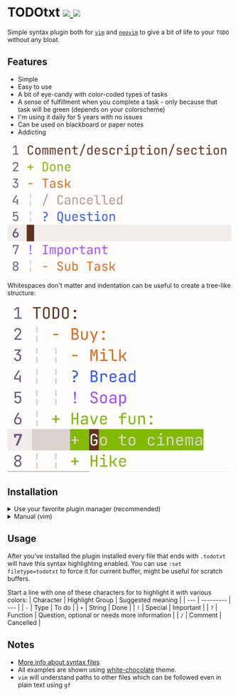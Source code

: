 <h1>
  TODOtxt
  <a href="https://github.com/EtiamNullam/vim-todotxt-syntax/tags" alt="GitHub tag (latest SemVer)">
    <img src="https://img.shields.io/github/v/tag/EtiamNullam/vim-todotxt-syntax" />
  </a>

  <a href="LICENSE" alt="License on GitHub">
    <img src="https://img.shields.io/github/license/EtiamNullam/vim-todotxt-syntax" />
  </a>
</h1>
  
Simple syntax plugin both for [`vim`](https://www.vim.org) and [`neovim`](https://neovim.io) to give a bit of life to your `TODO` without any bloat.

## Features

- Simple
- Easy to use
- A bit of eye-candy with color-coded types of tasks
- A sense of fulfillment when you complete a task - only because that task will be green (depends on your colorscheme)
- I'm using it daily for 5 years with no issues
- Can be used on blackboard or paper notes
- Addicting

![Preview](Images/Preview.jpg)

Whitespaces don't matter and indentation can be useful to create a tree-like structure:

![Whitespaces don't matter](Images/Whitespaces.jpg)

## Installation

<details>
  <summary>Use your favorite plugin manager (recommended)</summary>

  ```vim
  Plug 'EtiamNullam/vim-todotxt-syntax'
  ```

  Both `vim` and `neovim` are supported.
</details>

<details>
  <summary>
    Manual (vim)
  </summary>

  Move `todotxt.vim` to `~/vimfiles/syntax` (Windows) or `~/.vim/syntax` (Unix)

  Make sure that `syntax` is enabled in your `vimrc` file by `syntax enable`
</details>

## Usage

After you've installed the plugin installed every file that ends with `.todotxt` will have this syntax highlighting enabled. You can use `:set filetype=todotxt` to force it for current buffer, might be useful for scratch buffers.

Start a line with one of these characters for to highlight it with various colors:
| Character | Highlight Group | Suggested meaning |
| --- | --------- | --- |
| `-` | Type      | To do |
| `+` | String    | Done |
| `!` | Special   | Important |
| `?` | Function  | Question, optional or needs more information |
| `/` | Comment   | Cancelled |

## Notes

- [More info about syntax files](https://vim.wikia.com/wiki/Creating_your_own_syntax_files)
- All examples are shown using [white-chocolate](https://github.com/EtiamNullam/white-chocolate.nvim) theme.
- `vim` will understand paths to other files which can be followed even in plain text using `gf`
